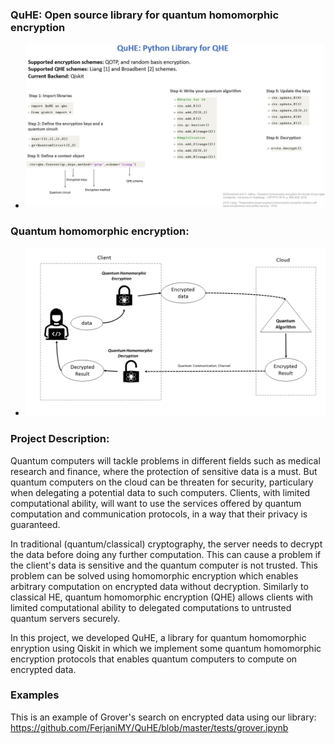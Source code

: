 ### QuHE: Open source library for quantum homomorphic encryption
- ![image](./img/QuHE.png)


### Quantum homomorphic encryption:

- ![image](./img/QFHE.png)


### Project Description: 

Quantum computers will tackle problems in different fields such as medical research and finance, where the protection of sensitive data is a must. But quantum computers on the cloud can be threaten for security, particulary when delegating a potential data to such computers. Clients, with limited computational ability, will want to use the services offered by quantum computation and communication protocols, in a way that their privacy is guaranteed.

In traditional (quantum/classical) cryptography, the server needs to decrypt the data before doing any further computation. This can cause a problem if the client's data is sensitive and the quantum computer is not trusted. This problem can be solved using homomorphic encryption which enables arbitrary computation on encrypted data without decryption.  Similarly to classical HE, quantum homomorphic encryption (QHE) allows clients with limited computational ability to delegated computations to untrusted quantum servers securely.

In this project, we developed QuHE, a library for quantum homomorphic enryption using Qiskit in which we implement some quantum homomorphic encryption protocols that enables quantum computers to compute on encrypted data. 



### Examples
This is an example of Grover's search on encrypted data using our library: https://github.com/FerjaniMY/QuHE/blob/master/tests/grover.ipynb

